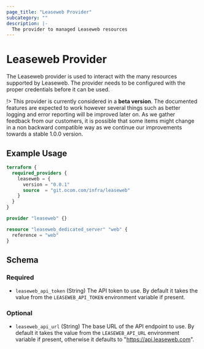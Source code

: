 ```yaml
---
page_title: "Leaseweb Provider"
subcategory: ""
description: |-
  The provider to managed Leaseweb resources
---
```


# Leaseweb Provider

The Leaseweb provider is used to interact with the many
resources supported by Leaseweb. The provider needs to be configured with the
proper credentials before it can be used.

!>
This provider is currently considered in a **beta version**.
The documented features are expected to work however several things such as
better logging and error reporting will be improved later on.
As we gather feedback from our customers, it is possible that some items
might change in a non backward compatible way as we continue our improvements
towards a stable 1.0.0 version.

## Example Usage

```terraform
terraform {
  required_providers {
    leaseweb = {
      version = "0.0.1"
      source  = "git.ocom.com/infra/leaseweb"
    }
  }
}

provider "leaseweb" {}

resource "leaseweb_dedicated_server" "web" {
  reference = "web"
}
```

<!-- schema generated by tfplugindocs -->
## Schema

### Required

- `leaseweb_api_token` (String) The API token to use.
By default it takes the value from the `LEASEWEB_API_TOKEN` environment variable if present.

### Optional

- `leaseweb_api_url` (String) The base URL of the API endpoint to use.
By default it takes the value from the `LEASEWEB_API_URL` environment variable if present,
 otherwise it defaults to "https://api.leaseweb.com".
